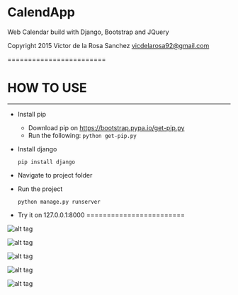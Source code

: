# CalendApp
Web Calendar build with Django, Bootstrap and JQuery

Copyright 2015 Victor de la Rosa Sanchez
vicdelarosa92@gmail.com

========================
# HOW TO USE
------------------------
 - Install pip
    - Download pip on https://bootstrap.pypa.io/get-pip.py
    - Run the following:
      `python get-pip.py`
 - Install django

    `pip install django`

 - Navigate to project folder

 - Run the project
 
    `python manage.py runserver`

 - Try it on 127.0.0.1:8000
========================

![alt tag](http://s24.postimg.org/ii1ufv36d/Captura_de_pantalla_2015_04_01_a_las_15_24_10.png)

![alt tag](http://s24.postimg.org/g20120l3p/Captura_de_pantalla_2015_04_01_a_las_15_23_19.png)

![alt tag](http://s24.postimg.org/s1bj9bqol/Captura_de_pantalla_2015_04_01_a_las_15_24_21.png)

![alt tag](http://s24.postimg.org/6q9drbj6d/Captura_de_pantalla_2015_04_01_a_las_15_24_47.png)

![alt tag](http://s24.postimg.org/5gg5q0es5/Captura_de_pantalla_2015_04_01_a_las_15_24_59.png)
